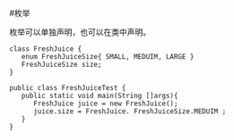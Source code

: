 #枚举

枚举可以单独声明，也可以在类中声明。
	
	class FreshJuice {
	   enum FreshJuiceSize{ SMALL, MEDUIM, LARGE }
	   FreshJuiceSize size;
	}
	
	public class FreshJuiceTest {
	   public static void main(String []args){
	      FreshJuice juice = new FreshJuice();
	      juice.size = FreshJuice. FreshJuiceSize.MEDUIM ;
	   }
	}